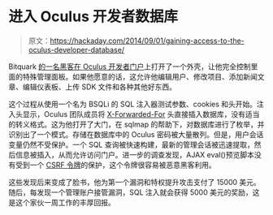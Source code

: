 # 进入 Oculus 开发者数据库

> 原文：<https://hackaday.com/2014/09/01/gaining-access-to-the-oculus-developer-database/>

Bitquark [的一名黑客在 Oculus 开发者门户](https://bitquark.co.uk/blog/2014/08/31/popping_a_shell_on_the_oculus_developer_portal)上打开了一个外壳，让他完全控制里面的特殊管理面板。如果他愿意的话，这允许他编辑用户、修改项目、添加新闻文章、编辑仪表板、上传 SDK 文件和各种其他好东西。

这个过程从使用一个名为 BSQLi 的 SQL 注入器测试参数、cookies 和头开始。注入头显示，Oculus 团队成员将 [X-Forwarded-For](https://en.wikipedia.org/wiki/X-Forwarded-For) 头直接插入数据库，没有适当的转义格式。这为他打开了大门，在 sqlmap 的帮助下，对数据库进行了枚举，并识别出了一个模式。存储在数据库中的 Oculus 密码被大量散列。但是，用户会话变量仍然不受保护。一个 SQL 查询被快速构建，最新的管理会话被迅速提取，然后信息被插入，从而允许访问门户。进一步的调查发现，AJAX eval()预览脚本没有受到一个 [CSRF 令牌](https://en.wikipedia.org/wiki/Cross-site_request_forgery)的保护，这个令牌很容易被恶意黑客利用。

这些发现后来变成了脸书，他为第一个漏洞和特权提升攻击支付了 15000 美元。随后，每发现一个管理账户接管漏洞，SQL 注入就会获得 5000 美元的奖励，这是这个家伙一周工作的丰厚回报。